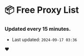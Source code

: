 # :package: Free Proxy List
### Updated every 15 minutes.

- Last updated: `2024-09-17 03:36`

:heart:
